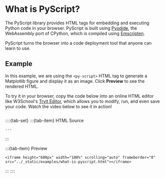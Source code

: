 # What is PyScript?

The PyScript library provides HTML tags for embedding and executing Python code in your browser. PyScript is built using [Pyodide](https://pyodide.org/en/stable/), the WebAssembly port of CPython, which is compiled using [Emscripten](https://emscripten.org/).

PyScript turns the browser into a code deployment tool that anyone can learn to use.

## Example

In this example, we are using the `<py-script>` HTML tag to generate a Matplotlib figure and display it as an image.
Click **Preview** to see the rendered HTML.

To try it in your browser, copy the code below into an online HTML editor like W3School's [Tryit Editor](https://www.w3schools.com/html/tryit.asp?filename=tryhtml_default_default), which allows you to modify, run, and even save your code. Watch the video below to see it in action!

```{youtube} ZtC7TCt_LhU
```

::::{tab-set}
:::{tab-item} HTML Source

```{literalinclude} ../_static/examples/what-is-pyscript.html
---
```

:::

:::{tab-item} Preview

```{raw} html
<iframe height="600px" width="100%" scrolling="auto" frameborder="0" src="../_static/examples/what-is-pyscript.html"></iframe>
```

:::
::::
